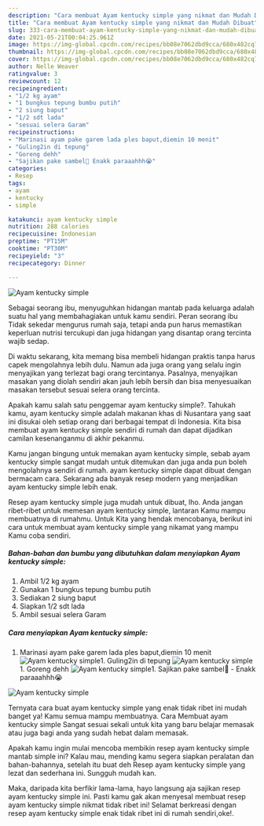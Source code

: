 ```yaml
---
description: "Cara membuat Ayam kentucky simple yang nikmat dan Mudah Dibuat"
title: "Cara membuat Ayam kentucky simple yang nikmat dan Mudah Dibuat"
slug: 333-cara-membuat-ayam-kentucky-simple-yang-nikmat-dan-mudah-dibuat
date: 2021-05-21T00:04:25.961Z
image: https://img-global.cpcdn.com/recipes/bb08e7062dbd9cca/680x482cq70/ayam-kentucky-simple-foto-resep-utama.jpg
thumbnail: https://img-global.cpcdn.com/recipes/bb08e7062dbd9cca/680x482cq70/ayam-kentucky-simple-foto-resep-utama.jpg
cover: https://img-global.cpcdn.com/recipes/bb08e7062dbd9cca/680x482cq70/ayam-kentucky-simple-foto-resep-utama.jpg
author: Nelle Weaver
ratingvalue: 3
reviewcount: 12
recipeingredient:
- "1/2 kg ayam"
- "1 bungkus tepung bumbu putih"
- "2 siung baput"
- "1/2 sdt lada"
- "sesuai selera Garam"
recipeinstructions:
- "Marinasi ayam pake garem lada ples baput,diemin 10 menit"
- "Guling2in di tepung"
- "Goreng dehh"
- "Sajikan pake sambel🤤 Enakk paraaahhh😭"
categories:
- Resep
tags:
- ayam
- kentucky
- simple

katakunci: ayam kentucky simple 
nutrition: 288 calories
recipecuisine: Indonesian
preptime: "PT15M"
cooktime: "PT30M"
recipeyield: "3"
recipecategory: Dinner

---
```



![Ayam kentucky simple](https://img-global.cpcdn.com/recipes/bb08e7062dbd9cca/680x482cq70/ayam-kentucky-simple-foto-resep-utama.jpg)

Sebagai seorang ibu, menyuguhkan hidangan mantab pada keluarga adalah suatu hal yang membahagiakan untuk kamu sendiri. Peran seorang ibu Tidak sekedar mengurus rumah saja, tetapi anda pun harus memastikan keperluan nutrisi tercukupi dan juga hidangan yang disantap orang tercinta wajib sedap.

Di waktu  sekarang, kita memang bisa membeli hidangan praktis tanpa harus capek mengolahnya lebih dulu. Namun ada juga orang yang selalu ingin menyajikan yang terlezat bagi orang tercintanya. Pasalnya, menyajikan masakan yang diolah sendiri akan jauh lebih bersih dan bisa menyesuaikan masakan tersebut sesuai selera orang tercinta. 



Apakah kamu salah satu penggemar ayam kentucky simple?. Tahukah kamu, ayam kentucky simple adalah makanan khas di Nusantara yang saat ini disukai oleh setiap orang dari berbagai tempat di Indonesia. Kita bisa membuat ayam kentucky simple sendiri di rumah dan dapat dijadikan camilan kesenanganmu di akhir pekanmu.

Kamu jangan bingung untuk memakan ayam kentucky simple, sebab ayam kentucky simple sangat mudah untuk ditemukan dan juga anda pun boleh mengolahnya sendiri di rumah. ayam kentucky simple dapat dibuat dengan bermacam cara. Sekarang ada banyak resep modern yang menjadikan ayam kentucky simple lebih enak.

Resep ayam kentucky simple juga mudah untuk dibuat, lho. Anda jangan ribet-ribet untuk memesan ayam kentucky simple, lantaran Kamu mampu membuatnya di rumahmu. Untuk Kita yang hendak mencobanya, berikut ini cara untuk membuat ayam kentucky simple yang nikamat yang mampu Kamu coba sendiri.

<!--inarticleads1-->

##### Bahan-bahan dan bumbu yang dibutuhkan dalam menyiapkan Ayam kentucky simple:

1. Ambil 1/2 kg ayam
1. Gunakan 1 bungkus tepung bumbu putih
1. Sediakan 2 siung baput
1. Siapkan 1/2 sdt lada
1. Ambil sesuai selera Garam




<!--inarticleads2-->

##### Cara menyiapkan Ayam kentucky simple:

1. Marinasi ayam pake garem lada ples baput,diemin 10 menit
<img src="https://img-global.cpcdn.com/steps/61e87f97fd972b24/160x128cq70/ayam-kentucky-simple-langkah-memasak-1-foto.jpg" alt="Ayam kentucky simple">1. Guling2in di tepung
<img src="https://img-global.cpcdn.com/steps/54d11a75d3eae35c/160x128cq70/ayam-kentucky-simple-langkah-memasak-2-foto.jpg" alt="Ayam kentucky simple">1. Goreng dehh
<img src="https://img-global.cpcdn.com/steps/1e07322acfe4bf81/160x128cq70/ayam-kentucky-simple-langkah-memasak-3-foto.jpg" alt="Ayam kentucky simple">1. Sajikan pake sambel🤤 - Enakk paraaahhh😭
<img src="https://img-global.cpcdn.com/steps/b013e2c9828f280d/160x128cq70/ayam-kentucky-simple-langkah-memasak-4-foto.jpg" alt="Ayam kentucky simple">



Ternyata cara buat ayam kentucky simple yang enak tidak ribet ini mudah banget ya! Kamu semua mampu membuatnya. Cara Membuat ayam kentucky simple Sangat sesuai sekali untuk kita yang baru belajar memasak atau juga bagi anda yang sudah hebat dalam memasak.

Apakah kamu ingin mulai mencoba membikin resep ayam kentucky simple mantab simple ini? Kalau mau, mending kamu segera siapkan peralatan dan bahan-bahannya, setelah itu buat deh Resep ayam kentucky simple yang lezat dan sederhana ini. Sungguh mudah kan. 

Maka, daripada kita berfikir lama-lama, hayo langsung aja sajikan resep ayam kentucky simple ini. Pasti kamu gak akan menyesal membuat resep ayam kentucky simple nikmat tidak ribet ini! Selamat berkreasi dengan resep ayam kentucky simple enak tidak ribet ini di rumah sendiri,oke!.

